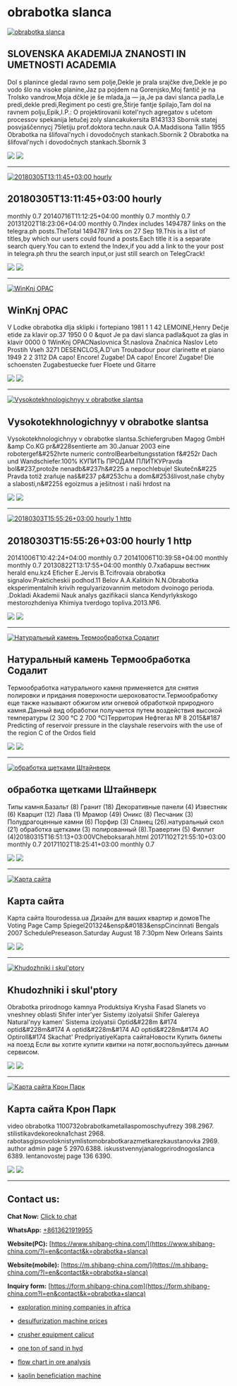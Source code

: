 # obrabotka slanca

<a href="https://swt.shibang-china.com/?l=en&img&k=obrabotka+slanca" target="_blank">![obrabotka slanca](http://static.shibang-china.com/all-800x300/375.jpg)</a>

## SLOVENSKA AKADEMIJA ZNANOSTI IN UMETNOSTI ACADEMIA
Dol s planince gledal ravno sem polje,Dekle je prala srajčke dve,Dekle je po vodo šlo na visoke planine,Jaz pa pojdem na Gorenjsko,Moj fantič je na Trolsko vandrow,Moja dčkle je še mlada,ja — ja,Je pa davi slanca padla,Le predi,dekle predi,Regiment po cesti gre,Štirje fantje špilajo,Tam dol na ravnem polju,Epik,I.P.: O projektirovanii kotel'nych agregatov s učetom processov spekanija letučej zoly slancakukersita B143133 Sbornik statej posvjaščennycj 75letiju prof.doktora techn.nauk O.A.Maddisona Tallin 1955 Obrabotka na šlifoval'nych i dovodočnych stankach.Sbornik 2 Obrabotka na šlifoval'nych i dovodočnych stankach.Sbornik 3


<a href="https://whatsapp.shibangsoft.com/WhatsApp.php" target="_blank" title="WhatsApp">![](http://static.shibang-china.com/icon/whatsapp.png)</a> <a href="https://swt.shibang-china.com/?l=en&icon&k=obrabotka+slanca" target="_blank">![](http://static.shibang-china.com/icon/chat-en.png)</a>

---

<a href="https://swt.shibang-china.com/?l=en&img&k=obrabotka+slanca" target="_blank">![20180305T13:11:45+03:00 hourly](http://static.shibang-china.com/all-800x300/988.jpg)</a>

## 20180305T13:11:45+03:00 hourly
monthly 0.7 20140716T11:12:25+04:00 monthly 0.7 monthly 0.7 20131202T18:23:06+04:00 monthly 0.7Index includes 1494787 links on the telegra.ph posts.TheTotal 1494787 links on 27 Sep 19.This is a list of titles,by which our users could found a posts.Each title it is a separate search query.You can to extend the Index,if you add a link to the your post in telegra.ph thru the search input,or just still search on TelegCrack!


<a href="https://whatsapp.shibangsoft.com/WhatsApp.php" target="_blank" title="WhatsApp">![](http://static.shibang-china.com/icon/whatsapp.png)</a> <a href="https://swt.shibang-china.com/?l=en&icon&k=obrabotka+slanca" target="_blank">![](http://static.shibang-china.com/icon/chat-en.png)</a>

---

<a href="https://swt.shibang-china.com/?l=en&img&k=obrabotka+slanca" target="_blank">![WinKnj OPAC](http://static.shibang-china.com/all-800x300/788.jpg)</a>

## WinKnj OPAC
V Lodke obrabotka dlja sklipki i fortepiano 1981 1 1 42 LEMOINE,Henry Dečje etide za klavir op.37 1950 0 0 &quot Je pa davi slanca padla&quot za glas in klavir 0000 0 1WinKnj OPACNaslovnica Št.naslova Značnica Naslov Leto Prostih Vseh 3271 DESENCLOS,A.D'un Troubadour pour clarinette et piano 1949 2 2 3112 DA capo! Encore! Zugabe! DA capo! Encore! Zugabe! Die schoensten Zugabestuecke fuer Floete und Gitarre


<a href="https://whatsapp.shibangsoft.com/WhatsApp.php" target="_blank" title="WhatsApp">![](http://static.shibang-china.com/icon/whatsapp.png)</a> <a href="https://swt.shibang-china.com/?l=en&icon&k=obrabotka+slanca" target="_blank">![](http://static.shibang-china.com/icon/chat-en.png)</a>

---

<a href="https://swt.shibang-china.com/?l=en&img&k=obrabotka+slanca" target="_blank">![Vysokotekhnologichnyy v obrabotke slantsa](http://static.shibang-china.com/all-800x300/1110.jpg)</a>

## Vysokotekhnologichnyy v obrabotke slantsa
Vysokotekhnologichnyy v obrabotke slantsa.Schiefergruben Magog GmbH &amp Co.KG pr&#228sentierte am 30.Januar 2003 eine robotergef&#252hrte numeric controlBearbeitungsstation f&#252r Dach und Wandschiefer.100% КУПИТЬ ПРОДАМ ПЛИТКУPravda bol&#237,protože nenadb&#237h&#225 a nepochlebuje! Skutečn&#225 Pravda totiž zraňuje naš&#237 p&#253chu a dom&#253šlivost,naše chyby a slabosti,n&#225š egoizmus a ješitnost i naši hrdost na


<a href="https://whatsapp.shibangsoft.com/WhatsApp.php" target="_blank" title="WhatsApp">![](http://static.shibang-china.com/icon/whatsapp.png)</a> <a href="https://swt.shibang-china.com/?l=en&icon&k=obrabotka+slanca" target="_blank">![](http://static.shibang-china.com/icon/chat-en.png)</a>

---

<a href="https://swt.shibang-china.com/?l=en&img&k=obrabotka+slanca" target="_blank">![20180303T15:55:26+03:00 hourly 1 http](http://static.shibang-china.com/all-800x300/64.jpg)</a>

## 20180303T15:55:26+03:00 hourly 1 http
20141006T10:42:24+04:00 monthly 0.7 20141006T10:39:58+04:00 monthly monthly 0.7 20130822T13:17:55+04:00 monthly 0.7хабаршы вестник herald enu.kz4 Eficher E.Jervis B.Tcifrovaia obrabotka signalov.Prakticheskii podhod.11 Belov A.A.Kalitkin N.N.Obrabotka eksperimentalnih krivih regulyarizovannim metodom dvoinogo perioda. .Dokladi Akademii Nauk analys gazifikacii slanca Kendyrlykskogo mestorozhdeniya Khimiya tverdogo topliva.2013.№6.


<a href="https://whatsapp.shibangsoft.com/WhatsApp.php" target="_blank" title="WhatsApp">![](http://static.shibang-china.com/icon/whatsapp.png)</a> <a href="https://swt.shibang-china.com/?l=en&icon&k=obrabotka+slanca" target="_blank">![](http://static.shibang-china.com/icon/chat-en.png)</a>

---

<a href="https://swt.shibang-china.com/?l=en&img&k=obrabotka+slanca" target="_blank">![Натуральный камень Термообработка Содалит](http://static.shibang-china.com/all-800x300/1104.jpg)</a>

## Натуральный камень Термообработка Содалит
Термообработка натурального камня применяется для снятия полировки и придания поверхности шероховатости.Термообработку еще также называют обжигом или огневой обработкой природного камня.Данный вид обработки получается путем воздействия высокой температуры (2 300 °С 2 700 °С)Территория Нефтегаз № 8 2015&#187 Predicting of reservoir pressure in the clayshale reservoirs with the use of the region С of the Ordos field


<a href="https://whatsapp.shibangsoft.com/WhatsApp.php" target="_blank" title="WhatsApp">![](http://static.shibang-china.com/icon/whatsapp.png)</a> <a href="https://swt.shibang-china.com/?l=en&icon&k=obrabotka+slanca" target="_blank">![](http://static.shibang-china.com/icon/chat-en.png)</a>

---

<a href="https://swt.shibang-china.com/?l=en&img&k=obrabotka+slanca" target="_blank">![обработка щетками Штайнверк](http://static.shibang-china.com/all-800x300/301.jpg)</a>

## обработка щетками Штайнверк
Типы камня.Базальт (8) Гранит (18) Декоративные панели (4) Известняк (6) Кварцит (12) Лава (1) Мрамор (49) Оникс (8) Песчаник (3) Полудрагоценные камни (6) Порфир (3) Сланец (26).натуральный скол (21) обработка щетками (3) полированный (8).Травертин (5) Филлит (4)20180315T16:51:13+03:00VCheboksarah.html 20171102T21:55:10+03:00 monthly 0.7 20171102T18:25:41+03:00 monthly 0.7


<a href="https://whatsapp.shibangsoft.com/WhatsApp.php" target="_blank" title="WhatsApp">![](http://static.shibang-china.com/icon/whatsapp.png)</a> <a href="https://swt.shibang-china.com/?l=en&icon&k=obrabotka+slanca" target="_blank">![](http://static.shibang-china.com/icon/chat-en.png)</a>

---

<a href="https://swt.shibang-china.com/?l=en&img&k=obrabotka+slanca" target="_blank">![Карта сайта](http://static.shibang-china.com/all-800x300/889.jpg)</a>

## Карта сайта
Карта сайта ltourodessa.ua Дизайн для ваших квартир и домовThe Voting Page Camp Spiegel201324&ensp&#0183&enspCincinnati Bengals 2007 SchedulePreseason.Saturday August 18 7:30pm New Orleans Saints


<a href="https://whatsapp.shibangsoft.com/WhatsApp.php" target="_blank" title="WhatsApp">![](http://static.shibang-china.com/icon/whatsapp.png)</a> <a href="https://swt.shibang-china.com/?l=en&icon&k=obrabotka+slanca" target="_blank">![](http://static.shibang-china.com/icon/chat-en.png)</a>

---

<a href="https://swt.shibang-china.com/?l=en&img&k=obrabotka+slanca" target="_blank">![Khudozhniki i skul'ptory](http://static.shibang-china.com/all-800x300/677.jpg)</a>

## Khudozhniki i skul'ptory
Obrabotka prirodnogo kamnya Produktsiya Krysha Fasad Slanets vo vneshney oblasti Shifer inter'yer Sistemy izolyatsii Shifer Galereya Natural'nyy kamen' Sistema izolyatsii Optid&#228m &#174 optid&#228m&#174 A optid&#228m&#174 AD optid&#228m&#174 AO Optiroll&#174 Skachat' PredpriyatiyeКарта сайтаНовости Купить билеты на поезд Если вы хотите купити квитки на потяг,воспользуйтесь данным сервисом.


<a href="https://whatsapp.shibangsoft.com/WhatsApp.php" target="_blank" title="WhatsApp">![](http://static.shibang-china.com/icon/whatsapp.png)</a> <a href="https://swt.shibang-china.com/?l=en&icon&k=obrabotka+slanca" target="_blank">![](http://static.shibang-china.com/icon/chat-en.png)</a>

---

<a href="https://swt.shibang-china.com/?l=en&img&k=obrabotka+slanca" target="_blank">![Карта сайта Крон Парк](http://static.shibang-china.com/all-800x300/140.jpg)</a>

## Карта сайта Крон Парк
video obrabotka 1100732obrabotkametallaspomoschyufrezy 398.2967. stilistikavdekoreokna1chast 2968. rabotasgipsovoloknistymlistomobrabotkarazmetkarezkaustanovka 2969. author admin page 5 2970.6388. iskusstvennyjanalogprirodnogoslanca 6389. lentanovostej page 136 6390.

<a href="https://whatsapp.shibangsoft.com/WhatsApp.php" target="_blank" title="WhatsApp">![](http://static.shibang-china.com/icon/whatsapp.png)</a> <a href="https://swt.shibang-china.com/?l=en&icon&k=obrabotka+slanca" target="_blank">![](http://static.shibang-china.com/icon/chat-en.png)</a>

---
## Contact us:

**Chat Now:** [Click to chat](https://swt.shibang-china.com?l=en&contact&k=obrabotka+slanca)

**WhatsApp:**  [+8613621919955](https://whatsapp.shibangsoft.com/WhatsApp.php)

**Website(PC):** [https://www.shibang-china.com/](https://www.shibang-china.com/?l=en&contact&k=obrabotka+slanca)

**Website(mobile):** [https://m.shibang-china.com/](https://m.shibang-china.com/?l=en&contact&k=obrabotka+slanca)

**Inquiry form:** [https://form.shibang-china.com](https://form.shibang-china.com?l=en&contact&k=obrabotka+slanca)

* [exploration mining companies in africa](../114/exploration%20mining%20companies%20in%20africa.md)

* [desulfurization machine prices](../118/desulfurization%20machine%20prices.md)

* [crusher equipment calicut](../115/crusher%20equipment%20calicut.md)

* [one ton of sand in hyd](../122/one%20ton%20of%20sand%20in%20hyd.md)

* [flow chart in ore analysis](../111/flow%20chart%20in%20ore%20analysis.md)

* [kaolin beneficiation machine](../112/kaolin%20beneficiation%20machine.md)